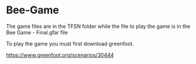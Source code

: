 # Bee-Game

The game files are in the TFSN folder while the file to play the game is in the Bee Game - Final.gfar file

To play the game you must first download greenfoot.

https://www.greenfoot.org/scenarios/30444
